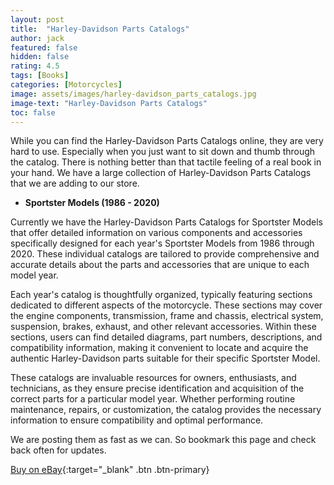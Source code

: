 ```yaml
---
layout: post
title:  "Harley-Davidson Parts Catalogs"
author: jack
featured: false
hidden: false
rating: 4.5
tags: [Books]
categories: [Motorcycles]
image: assets/images/harley-davidson_parts_catalogs.jpg
image-text: "Harley-Davidson Parts Catalogs"
toc: false
---
```


While you can find the Harley-Davidson Parts Catalogs online, they are very hard to use. Especially when you just want to sit down and thumb through the catalog. There is nothing better than that tactile feeling of a real book in your hand.
We have a large collection of Harley-Davidson Parts Catalogs that we are adding to our store.

* __Sportster Models (1986 - 2020)__

Currently we have the Harley-Davidson Parts Catalogs for Sportster Models that offer detailed information on various components and accessories specifically designed for each year's Sportster Models from 1986 through 2020. These individual catalogs are tailored to provide comprehensive and accurate details about the parts and accessories that are unique to each model year.

Each year's catalog is thoughtfully organized, typically featuring sections dedicated to different aspects of the motorcycle. These sections may cover the engine components, transmission, frame and chassis, electrical system, suspension, brakes, exhaust, and other relevant accessories. Within these sections, users can find detailed diagrams, part numbers, descriptions, and compatibility information, making it convenient to locate and acquire the authentic Harley-Davidson parts suitable for their specific Sportster Model.

These catalogs are invaluable resources for owners, enthusiasts, and technicians, as they ensure precise identification and acquisition of the correct parts for a particular model year. Whether performing routine maintenance, repairs, or customization, the catalog provides the necessary information to ensure compatibility and optimal performance.

We are posting them as fast as we can. So bookmark this page and check back often for updates.

[Buy on eBay](https://ebay.us/8scz2W){:target="_blank" .btn .btn-primary}
